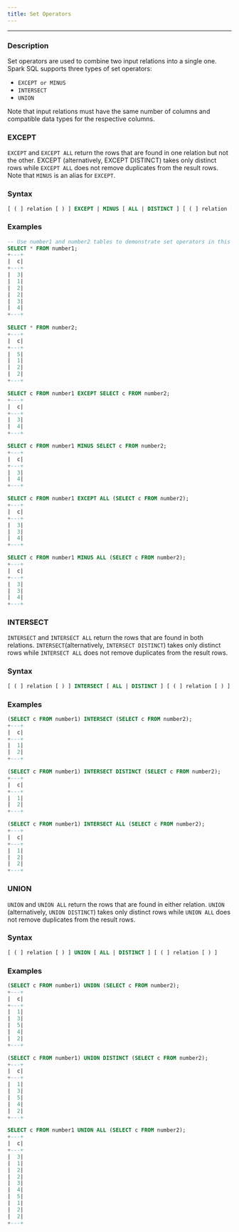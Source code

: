 ```yaml
---
title: Set Operators
---
```


<!-- <head>
  <title>Set Operators</title>
  <meta
    name="description"
    content="Set Operators"
  />
</head> -->
___

### Description
Set operators are used to combine two input relations into a single one. Spark SQL supports three types of set operators:

   - ```EXCEPT or MINUS```
   - ```INTERSECT```
   - ```UNION```

Note that input relations must have the same number of columns and compatible data types for the respective columns.

### EXCEPT

```EXCEPT``` and ```EXCEPT ALL``` return the rows that are found in one relation but not the other. EXCEPT (alternatively, EXCEPT DISTINCT) takes only distinct rows while ```EXCEPT ALL``` does not remove duplicates from the result rows. Note that ```MINUS``` is an alias for ```EXCEPT```.

### Syntax

```sql
[ ( ] relation [ ) ] EXCEPT | MINUS [ ALL | DISTINCT ] [ ( ] relation [ ) ]
```

### Examples

```sql
-- Use number1 and number2 tables to demonstrate set operators in this page.
SELECT * FROM number1;
+---+
|  c|
+---+
|  3|
|  1|
|  2|
|  2|
|  3|
|  4|
+---+
  
SELECT * FROM number2;
+---+
|  c|
+---+
|  5|
|  1|
|  2|
|  2|
+---+

SELECT c FROM number1 EXCEPT SELECT c FROM number2;
+---+
|  c|
+---+
|  3|
|  4|
+---+

SELECT c FROM number1 MINUS SELECT c FROM number2;
+---+
|  c|
+---+
|  3|
|  4|
+---+

SELECT c FROM number1 EXCEPT ALL (SELECT c FROM number2);
+---+
|  c|
+---+
|  3|
|  3|
|  4|
+---+

SELECT c FROM number1 MINUS ALL (SELECT c FROM number2);
+---+
|  c|
+---+
|  3|
|  3|
|  4|
+---+
```


### INTERSECT

```INTERSECT``` and ```INTERSECT ALL``` return the rows that are found in both relations. ```INTERSECT```(alternatively, ```INTERSECT DISTINCT```) takes only distinct rows while ```INTERSECT ALL``` does not remove duplicates from the result rows.


### Syntax

```sql
[ ( ] relation [ ) ] INTERSECT [ ALL | DISTINCT ] [ ( ] relation [ ) ]
```

### Examples

```sql
(SELECT c FROM number1) INTERSECT (SELECT c FROM number2);
+---+
|  c|
+---+
|  1|
|  2|
+---+

(SELECT c FROM number1) INTERSECT DISTINCT (SELECT c FROM number2);
+---+
|  c|
+---+
|  1|
|  2|
+---+

(SELECT c FROM number1) INTERSECT ALL (SELECT c FROM number2);
+---+
|  c|
+---+
|  1|
|  2|
|  2|
+---+
```


### UNION

```UNION``` and ```UNION ALL``` return the rows that are found in either relation. ```UNION``` (alternatively, ```UNION DISTINCT```) takes only distinct rows while ```UNION ALL``` does not remove duplicates from the result rows.

### Syntax

```sql
[ ( ] relation [ ) ] UNION [ ALL | DISTINCT ] [ ( ] relation [ ) ]
```
### Examples
```sql
(SELECT c FROM number1) UNION (SELECT c FROM number2);
+---+
|  c|
+---+
|  1|
|  3|
|  5|
|  4|
|  2|
+---+

(SELECT c FROM number1) UNION DISTINCT (SELECT c FROM number2);
+---+
|  c|
+---+
|  1|
|  3|
|  5|
|  4|
|  2|
+---+

SELECT c FROM number1 UNION ALL (SELECT c FROM number2);
+---+
|  c|
+---+
|  3|
|  1|
|  2|
|  2|
|  3|
|  4|
|  5|
|  1|
|  2|
|  2|
+---+
```